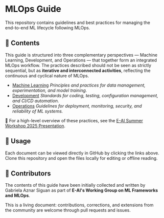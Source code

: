 # MLOps Guide

This repository contains guidelines and best practices for managing the end-to-end ML lifecycle following MLOps.  

## 📂 Contents

This guide is structured into three complementary perspectives — Machine Learning, Development, and Operations — that together form an integrated MLOps workflow. The practices described should not be seen as strictly sequential, but as **iterative and interconnected activities**, reflecting the continuous and cyclical nature of MLOps.

- [Machine Learning](./ml.md)  _Principles and practices for data management, experimentation, and model training._
- [Development](./dev.md)  _Standards for coding, testing, configuration management, and CI/CD automation._  
- [Operations](./ops.md)   _Guidelines for deployment, monitoring, security, and reliability of ML systems._

📑 For a high-level overview of these practices, see the [E-AI Summer Workshop 2025 Presentation](./20250710_WG3-MLOps_best_practices.pdf).

## 📖 Usage
Each document can be viewed directly in GitHub by clicking the links above. Clone this repository and open the files locally for editing or offline reading.

## 👥 Contributors
The contents of this guide have been initially collected and written by Gabriela Aznar Siguan as part of **E-AI's Working Group on ML Frameworks and MLOps**.  

This is a living document: contributions, corrections, and extensions from the community are welcome through pull requests and issues.  




